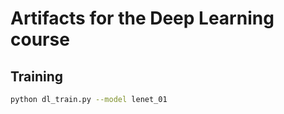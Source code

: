 # Artifacts for the Deep Learning course

## Training

```bash
python dl_train.py --model lenet_01
```
